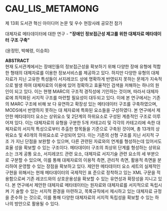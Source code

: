 # CAU_LIS_METAMONG
제 13회 도서관 혁신 아이디어 논문 및 우수 현장사례 공모전 참가

대체자료 메타데이터에 대한 연구 - **"장애인 정보접근성 제고를 위한 대체자료 메타데이터 구조 구축"**

(윤정민, 박혜령, 이승희)

**ABSTRACT**   
현재 도서관계에서는 장애인들의 정보접근성을 확보하기 위해 다양한 장애 유형에 적합한 형태의 대체자료를 이용한 정보서비스를 제공하고 있다. 하지만 다양한 유형의 대체자료가 지닌 고유한 특성들이 서지레코드 상에 명확하게 반영되지 못하는 문제가 지속적으로 발생 하여 대체자료의 이용에 있어 정확하고 효율적인 검색을 저해하는 하나의 원인이 되고 있다. 이는 현행 MARC의 구조적 경직성에 기인하는 것이며, 따라서 대체자료에 최적화된 서지적 구조를 마련할 필요성이 대두되고 있다. 이에 본 연구에서는 기존의 MARC 구조에 비해 보 다 유연하고 확장성 있는 메타데이터 구조를 구축하였으며, MODS에서 반영하지 못하는 대 체자료에 특화된 요소들을 구성하였다. 본 연구에서 제안한 메타데이터 요소는 상위요소 및 2단계의 하위요소로 구성된 계층적인 구조로 이루어져 있다. 이는 대체자료의 유형을 구분한 5개 카테고리 및 각각의 카테고리에 속한 대체자료의 서지적 특성으로부터 추출한 항목들을 기준으로 구축된 것이며, 총 13개의 상위요소 및 40개의 하위요소로 구성되어 있다. 이는 기존의 선형 구조를 지닌 서지적 구조 가 지닌 단점을 보완할 수 있으며, 다른 관련된 자료와의 연계를 형성하는데 있어서도 효율 성을 확보할 수 있는 구조이다. 메타데이터 구조의 최상위 단계를 형성하는 상위요소는 크게 공통 요소, 서지레코드 관련 요소, 대체자료 서지기술 관련 요소의 세 부분으로 구분할 수 있으며, 이를 통해 대체자료의 이용적 측면, 관리적 측면, 활용적 측면을 분리하여 운영할 수 있는 장점을 확보하고 있다. 제안한 메타데이터 요소 세트의 실제적인 구현을 위해서는 현재 메타데이터의 국제적인 표 준으로 정착하고 있는 XML 구문을 적용함으로써 기존 레코드와의 상호운용성을 확보할 수 있는 유연성과 확장성을 지니고 있다. 본 연구에서 제안한 대체자료 메타데이터는 원자료와 대체자료를 서지적으로 독립시켜 기 술할 수 있는 서지적 환경을 마련하고, 목록규칙에서 제시하고 있는 대체자료 규정을 준수하 는 것으로, 이를 통해 다양한 대체자료의 서지적 독립성을 확보할 수 있는 하나의 방안으로 활용될 수 있다.
